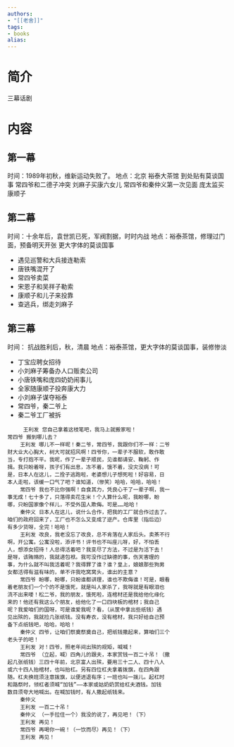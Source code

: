 ```yaml
---
authors:
- "[[老舍]]"
tags:
- books 
alias:
---
```

# 简介
三幕话剧
# 内容
## 第一幕
时间：1989年初秋，维新运动失败了。
地点：北京 裕泰大茶馆 到处贴有莫谈国事
常四爷和二德子冲突
刘麻子买康六女儿
常四爷和秦仲义第一次见面
庞太监买康顺子
## 第二幕
时间：十余年后，袁世凯已死，军阀割据，时时内战
地点：裕泰茶馆，修理过门面，预备明天开张 更大字体的莫谈国事
- 遇见巡警和大兵接连勒索
- 唐铁嘴混开了
- 常四爷卖菜
- 宋恩子和吴祥子勒索
- 康顺子和儿子来投靠
- 查逃兵，绑走刘麻子
## 第三幕
时间： 抗战胜利后，秋，清晨
地点：裕泰茶馆，更大字体的莫谈国事，装修惨淡
- 丁宝应聘女招待
- 小刘麻子筹备办人口贩卖公司
- 小唐铁嘴和庞四奶奶闹事儿
- 全家随康顺子投奔康大力
- 小刘麻子谋夺裕泰
- 常四爷，秦二爷上
- 秦二爷工厂被拆

```
	 王利发 您自己拿着这枝笔吧，我马上就搬家啦！
常四爷 搬到哪儿去？
	王利发 哪儿不一样呢！秦二爷，常四爷，我跟你们不一样：二爷
财大业大心胸大，树大可就招风啊！四爷你，一辈子不服软，敢作敢
当，专打抱不平。我呢，作了一辈子顺民，见谁都请安、鞠躬、作
揖。我只盼着呀，孩子们有出息，冻不着，饿不着，没灾没病！可
是，日本人在这儿，二拴子逃跑啦，老婆想儿子想死啦！好容易，日
本人走啦，该缓一口气了吧？谁知道，（惨笑）哈哈，哈哈，哈哈！
	常四爷 我也不比你强啊！自食其力，凭良心干了一辈子啊，我一
事无成！七十多了，只落得卖花生米！个人算什么呢，我盼哪，盼
哪，只盼国家像个样儿，不受外国人欺侮。可是……哈哈！
	秦仲义 日本人在这儿，说什么合作，把我的工厂就合作过去了。
咱们的政府回来了，工厂也不怎么又变成了逆产。仓库里（指后边）
有多少货呀，全完！哈哈！
	王利发 改良，我老没忘了改良，总不肯落在人家后头。卖茶不行
啊，开公寓。公寓没啦，添评书！评书也不叫座儿呀，好，不怕丢
人，想添女招待！人总得活着吧？我变尽了方法，不过是为活下去！
是呀，该贿赂的，我就递包袱。我可没作过缺德的事，伤天害理的
事，为什么就不叫我活着呢？我得罪了谁？谁？皇上，娘娘那些狗男
女都活得有滋有味的，单不许我吃窝窝头，谁出的主意？
	常四爷 盼哪，盼哪，只盼谁都讲理，谁也不欺侮谁！可是，眼看
着老朋友们一个个的不是饿死，就是叫人家杀了，我呀就是有眼泪也
流不出来喽！松二爷，我的朋友，饿死啦，连棺材还是我给他化缘化
来的！他还有我这么个朋友，给他化了一口四块板的棺材；我自己
呢？我爱咱们的国呀，可是谁爱我呢？看，（从筐中拿出些纸钱）遇
见出殡的，我就捡几张纸钱。没有寿衣，没有棺材，我只好给自己预
备下点纸钱吧，哈哈，哈哈！
	秦仲义 四爷，让咱们祭奠祭奠自己，把纸钱撒起来，算咱们三个
老头子的吧！
	王利发 对！四爷，照老年间出殡的规矩，喊喊！
	常四爷 （立起，喊）四角儿的跟夫，本家赏钱一百二十吊！（撒
起几张纸钱）三四十年前，北京富人出殡，要用三十二人、四十八人
或六十四人抬棺材，也叫抬杠。另有四位杠夫拿着拨旗，在四角跟
随。杠夫换班须注意拨旗，以便进退有序；一班也叫一拨儿。起杠时
和路祭时，领杠者须喊“加钱”——本家或姑奶奶赏给杠夫酒钱。加钱
数目须夸大地喊出。在喊加钱时，有人撒起纸钱来。
	秦仲义
	王利发 一百二十吊！
	秦仲义 （一手拉住一个）我没的说了，再见吧！（下）
	王利发 再见！
	常四爷 再喝你一碗！（一饮而尽）再见！（下）
	王利发 再见！
```
